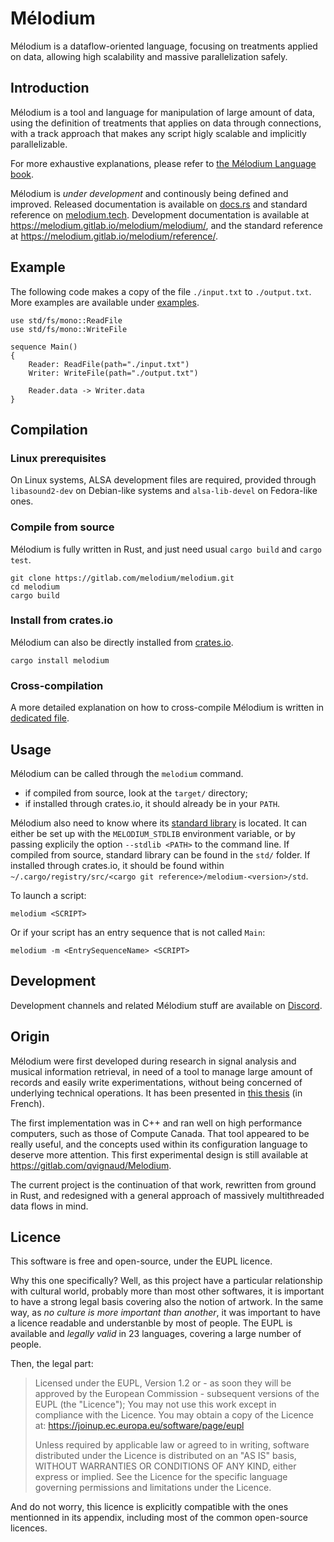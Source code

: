 # Mélodium

Mélodium is a dataflow-oriented language, focusing on treatments applied on data, allowing high scalability and massive parallelization safely.

## Introduction

Mélodium is a tool and language for manipulation of large amount of data, using the definition of treatments that applies on data through connections, with a track approach that makes any script higly scalable and implicitly parallelizable.

For more exhaustive explanations, please refer to [the Mélodium Language book](https://doc.melodium.tech/book/).

Mélodium is _under development_ and continously being defined and improved. Released documentation is available on [docs.rs](https://docs.rs/melodium/latest/melodium/) and standard reference on [melodium.tech](https://doc.melodium.tech/latest/). Development documentation is available at <https://melodium.gitlab.io/melodium/melodium/>, and the standard reference at <https://melodium.gitlab.io/melodium/reference/>.

## Example

The following code makes a copy of the file `./input.txt` to `./output.txt`. More examples are available under [examples](examples/).

```
use std/fs/mono::ReadFile
use std/fs/mono::WriteFile

sequence Main()
{
    Reader: ReadFile(path="./input.txt")
    Writer: WriteFile(path="./output.txt")
    
    Reader.data -> Writer.data
}
```

## Compilation

### Linux prerequisites

On Linux systems, ALSA development files are required, provided through `libasound2-dev` on Debian-like systems and `alsa-lib-devel` on Fedora-like ones.

### Compile from source

Mélodium is fully written in Rust, and just need usual `cargo build` and `cargo test`.
```shell
git clone https://gitlab.com/melodium/melodium.git
cd melodium
cargo build
```
### Install from crates.io

Mélodium can also be directly installed from [crates.io](https://crates.io/crates/melodium).
```shell
cargo install melodium
```

### Cross-compilation

A more detailed explanation on how to cross-compile Mélodium is written in [dedicated file](CROSS-COMPILATION.md).

## Usage

Mélodium can be called through the `melodium` command.
- if compiled from source, look at the `target/` directory;
- if installed through crates.io, it should already be in your `PATH`.

Mélodium also need to know where its [standard library](https://doc.melodium.tech/latest/) is located. It can either be set up with the `MELODIUM_STDLIB` environment variable, or by passing explicily the option `--stdlib <PATH>` to the command line.
If compiled from source, standard library can be found in the `std/` folder. If installed through crates.io, it should be found within `~/.cargo/registry/src/<cargo git reference>/melodium-<version>/std`.

To launch a script:
```shell
melodium <SCRIPT>
```

Or if your script has an entry sequence that is not called `Main`:
```shell
melodium -m <EntrySequenceName> <SCRIPT>
```

## Development

Development channels and related Mélodium stuff are available on [Discord](https://discord.gg/GQmckruKNx).

## Origin

Mélodium were first developed during research in signal analysis and musical information retrieval, in need of a tool to manage large amount of records and easily write experimentations, without being concerned of underlying technical operations. It has been presented in [this thesis](https://www.researchgate.net/publication/344327676_Detection_et_classification_des_notes_d'une_piste_audio_musicale) (in French).

The first implementation was in C++ and ran well on high performance computers, such as those of Compute Canada. That tool appeared to be really useful, and the concepts used within its configuration language to deserve more attention. This first experimental design is still available at <https://gitlab.com/qvignaud/Melodium>.

The current project is the continuation of that work, rewritten from ground in Rust, and redesigned with a general approach of massively multithreaded data flows in mind.


## Licence

This software is free and open-source, under the EUPL licence.

Why this one specifically? Well, as this project have a particular relationship with cultural world, probably more than most other softwares, it is important to have a strong legal basis covering also the notion of artwork.
In the same way, as *no culture is more important than another*, it was important to have a licence readable and understanble by most of people. The EUPL is available and *legally valid* in 23 languages, covering a large number of people.

Then, the legal part:
> Licensed under the EUPL, Version 1.2 or - as soon they will be approved by the European Commission - subsequent versions of the EUPL (the "Licence"); You may not use this work except in compliance with the Licence. You may obtain a copy of the Licence at: https://joinup.ec.europa.eu/software/page/eupl
>
>Unless required by applicable law or agreed to in writing, software distributed under the Licence is distributed on an "AS IS" basis, WITHOUT WARRANTIES OR CONDITIONS OF ANY KIND, either express or implied.
See the Licence for the specific language governing permissions and limitations under the Licence.

And do not worry, this licence is explicitly compatible with the ones mentionned in its appendix, including most of the common open-source licences.

